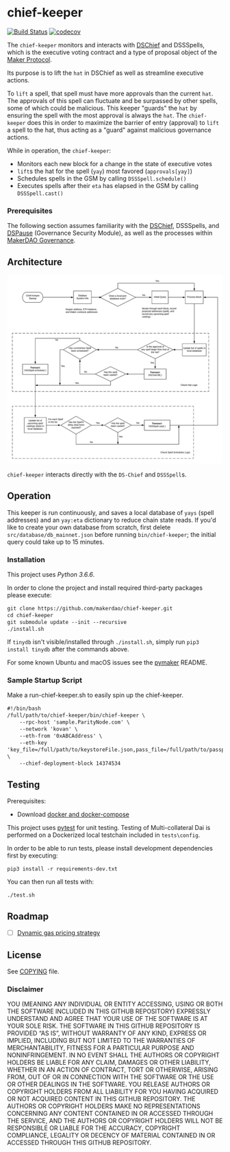 # chief-keeper

[![Build Status](https://travis-ci.org/makerdao/chief-keeper.svg?branch=master)](https://travis-ci.org/makerdao/chief-keeper)
[![codecov](https://codecov.io/gh/makerdao/chief-keeper/branch/master/graph/badge.svg)](https://codecov.io/gh/makerdao/chief-keeper)


The `chief-keeper` monitors and interacts with [DSChief](https://github.com/dapphub/ds-chief) and DSSSpells, which is the executive voting contract and a type of proposal object of the [Maker Protocol](https://github.com/makerdao/dss).

Its purpose is to lift the `hat` in DSChief as well as streamline executive actions.

To `lift` a spell, that spell must have more approvals than the current `hat`. The approvals of this spell can fluctuate and be surpassed by other spells, some of which could be malicious. This keeper "guards" the `hat` by ensuring the spell with the most approval is always the `hat`.  The `chief-keeper` does this in order to maximize the barrier of entry (approval) to `lift` a spell to the hat, thus acting as a "guard" against malicious governance actions.

While in operation, the `chief-keeper`:
* Monitors each new block for a change in the state of executive votes
* `lift`s the hat for the spell (`yay`) most favored (`approvals[yay]`)
* Schedules spells in the GSM by calling `DSSSpell.schedule()`
* Executes spells after their `eta` has elapsed in the GSM by calling `DSSSpell.cast()`

### Prerequisites
The following section assumes familiarity with the [DSChief](https://github.com/dapphub/ds-chief), DSSSpells, and [DSPause](https://github.com/dapphub/ds-pause) (Governance Security Module), as well as the processes within [MakerDAO Governance](https://community-development.makerdao.com/governance).

## Architecture
![alt text](operation.jpeg)

`chief-keeper` interacts directly with the `DS-Chief` and `DSSSpell`s.

## Operation

This keeper is run continuously, and saves a local database of `yays` (spell addresses) and an `yay:eta` dictionary to reduce chain state reads.
If you'd like to create your own database from scratch, first delete `src/database/db_mainnet.json` before running `bin/chief-keeper`; the initial query could take up to 15 minutes.

### Installation

This project uses *Python 3.6.6*.

In order to clone the project and install required third-party packages please execute:
```
git clone https://github.com/makerdao/chief-keeper.git
cd chief-keeper
git submodule update --init --recursive
./install.sh
```
If `tinydb` isn't visible/installed through `./install.sh`, simply run `pip3 install tinydb` after the commands above.

For some known Ubuntu and macOS issues see the [pymaker](https://github.com/makerdao/pymaker) README.


### Sample Startup Script

Make a run-chief-keeper.sh to easily spin up the chief-keeper.

```
#!/bin/bash
/full/path/to/chief-keeper/bin/chief-keeper \
	--rpc-host 'sample.ParityNode.com' \
	--network 'kovan' \
	--eth-from '0xABCAddress' \
	--eth-key 'key_file=/full/path/to/keystoreFile.json,pass_file=/full/path/to/passphrase/file.txt' \
	--chief-deployment-block 14374534
```


## Testing

Prerequisites:
* Download [docker and docker-compose](https://www.docker.com/get-started)

This project uses [pytest](https://docs.pytest.org/en/latest/) for unit testing.  Testing of Multi-collateral Dai is
performed on a Dockerized local testchain included in `tests\config`.

In order to be able to run tests, please install development dependencies first by executing:
```
pip3 install -r requirements-dev.txt
```

You can then run all tests with:
```
./test.sh
```

## Roadmap
- [ ]  [Dynamic gas pricing strategy](https://github.com/makerdao/market-maker-keeper/blob/master/market_maker_keeper/gas.py)


## License

See [COPYING](https://github.com/makerdao/chief-keeper/blob/master/COPYING) file.

### Disclaimer

YOU (MEANING ANY INDIVIDUAL OR ENTITY ACCESSING, USING OR BOTH THE SOFTWARE INCLUDED IN THIS GITHUB REPOSITORY) EXPRESSLY UNDERSTAND AND AGREE THAT YOUR USE OF THE SOFTWARE IS AT YOUR SOLE RISK.
THE SOFTWARE IN THIS GITHUB REPOSITORY IS PROVIDED “AS IS”, WITHOUT WARRANTY OF ANY KIND, EXPRESS OR IMPLIED, INCLUDING BUT NOT LIMITED TO THE WARRANTIES OF MERCHANTABILITY, FITNESS FOR A PARTICULAR PURPOSE AND NONINFRINGEMENT. IN NO EVENT SHALL THE AUTHORS OR COPYRIGHT HOLDERS BE LIABLE FOR ANY CLAIM, DAMAGES OR OTHER LIABILITY, WHETHER IN AN ACTION OF CONTRACT, TORT OR OTHERWISE, ARISING FROM, OUT OF OR IN CONNECTION WITH THE SOFTWARE OR THE USE OR OTHER DEALINGS IN THE SOFTWARE.
YOU RELEASE AUTHORS OR COPYRIGHT HOLDERS FROM ALL LIABILITY FOR YOU HAVING ACQUIRED OR NOT ACQUIRED CONTENT IN THIS GITHUB REPOSITORY. THE AUTHORS OR COPYRIGHT HOLDERS MAKE NO REPRESENTATIONS CONCERNING ANY CONTENT CONTAINED IN OR ACCESSED THROUGH THE SERVICE, AND THE AUTHORS OR COPYRIGHT HOLDERS WILL NOT BE RESPONSIBLE OR LIABLE FOR THE ACCURACY, COPYRIGHT COMPLIANCE, LEGALITY OR DECENCY OF MATERIAL CONTAINED IN OR ACCESSED THROUGH THIS GITHUB REPOSITORY.
